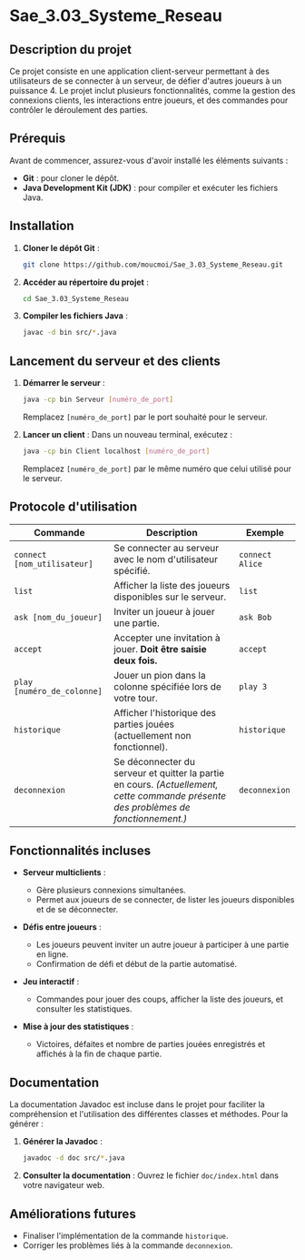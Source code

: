 # Sae_3.03_Systeme_Reseau

## Description du projet

Ce projet consiste en une application client-serveur permettant à des utilisateurs de se connecter à un serveur, de défier d'autres joueurs à un puissance 4. Le projet inclut plusieurs fonctionnalités, comme la gestion des connexions clients, les interactions entre joueurs, et des commandes pour contrôler le déroulement des parties.

## Prérequis

Avant de commencer, assurez-vous d'avoir installé les éléments suivants :

- **Git** : pour cloner le dépôt.
- **Java Development Kit (JDK)** : pour compiler et exécuter les fichiers Java.

## Installation

1. **Cloner le dépôt Git** :
   ```bash
   git clone https://github.com/moucmoi/Sae_3.03_Systeme_Reseau.git
   ```

2. **Accéder au répertoire du projet** :
   ```bash
   cd Sae_3.03_Systeme_Reseau
   ```

3. **Compiler les fichiers Java** :
   ```bash
   javac -d bin src/*.java
   ```

## Lancement du serveur et des clients

1. **Démarrer le serveur** :
   ```bash
   java -cp bin Serveur [numéro_de_port]
   ```

   Remplacez `[numéro_de_port]` par le port souhaité pour le serveur.

2. **Lancer un client** :
   Dans un nouveau terminal, exécutez :
   ```bash
   java -cp bin Client localhost [numéro_de_port]
   ```

   Remplacez `[numéro_de_port]` par le même numéro que celui utilisé pour le serveur.

## Protocole d'utilisation

| Commande                 | Description                                                                                     | Exemple                          |
|--------------------------|-------------------------------------------------------------------------------------------------|----------------------------------|
| `connect [nom_utilisateur]` | Se connecter au serveur avec le nom d'utilisateur spécifié.                                     | `connect Alice`                  |
| `list`                   | Afficher la liste des joueurs disponibles sur le serveur.                                        | `list`                           |
| `ask [nom_du_joueur]`    | Inviter un joueur à jouer une partie.                                                            | `ask Bob`                        |
| `accept`                 | Accepter une invitation à jouer. **Doit être saisie deux fois.**               | `accept`                         |
| `play [numéro_de_colonne]` | Jouer un pion dans la colonne spécifiée lors de votre tour.                                      | `play 3`                         |
| `historique`             | Afficher l'historique des parties jouées (actuellement non fonctionnel).                         | `historique`                     |
| `deconnexion`            | Se déconnecter du serveur et quitter la partie en cours. *(Actuellement, cette commande présente des problèmes de fonctionnement.)* | `deconnexion`                    |

## Fonctionnalités incluses

- **Serveur multiclients** :
  - Gère plusieurs connexions simultanées.
  - Permet aux joueurs de se connecter, de lister les joueurs disponibles et de se déconnecter.

- **Défis entre joueurs** :
  - Les joueurs peuvent inviter un autre joueur à participer à une partie en ligne.
  - Confirmation de défi et début de la partie automatisé.

- **Jeu interactif** :
  - Commandes pour jouer des coups, afficher la liste des joueurs, et consulter les statistiques.

- **Mise à jour des statistiques** :
  - Victoires, défaites et nombre de parties jouées enregistrés et affichés à la fin de chaque partie.

## Documentation

La documentation Javadoc est incluse dans le projet pour faciliter la compréhension et l'utilisation des différentes classes et méthodes. Pour la générer :

1. **Générer la Javadoc** :
   ```bash
   javadoc -d doc src/*.java
   ```

2. **Consulter la documentation** :
   Ouvrez le fichier `doc/index.html` dans votre navigateur web.

## Améliorations futures

- Finaliser l'implémentation de la commande `historique`.
- Corriger les problèmes liés à la commande `deconnexion`.

